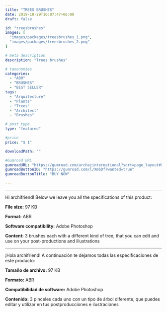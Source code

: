 ```yaml
---
title: "TREES BRUSHES"
date: 2019-10-29T10:07:47+06:00
draft: false

id: "treesbrushes"
images: [
  "images/packages/treesbrushes_1.png",
  "images/packages/treesbrushes_2.png"
]

# meta description
description: "Trees brushes"

# taxonomies
categories:
  - "ABR"
  - "BRUSHES"
  - "BEST SELLER"
tags:
  - "Arquitecture"
  - "Plants"
  - "Trees"
  - "Architect"
  - "Brushes"

# post type
type: "featured"

#price
price: "$ 1"

downloadPath: ""

#Gumroad URL
gumroadURL: "https://gumroad.com/archezinternational?sort=page_layout#XmbDf"
gumroadButtonID: "https://gumroad.com/l/XmbDf?wanted=true"
gumroadButtonTitle: "BUY NOW"

---
```


___

Hi archifriend! Below we leave you all the specifications of this product:

**File size:** 97 KB

**Format:** ABR

**Software compatibility:** Adobe Photoshop

**Content:** 3 brushes each with a different kind of tree, that you can edit and use on your post-productions and illustrations

_____

¡Hola archifriend! A continuación te dejamos todas las especificaciones de este producto:

**Tamaño de archivo:** 97 KB

**Formato:** ABR

**Compatibilidad de software:** Adobe Photoshop

**Contenido:** 3 pinceles cada uno con un tipo de árbol diferente, que puedes editar y utilizar en tus postproducciones e ilustraciones
